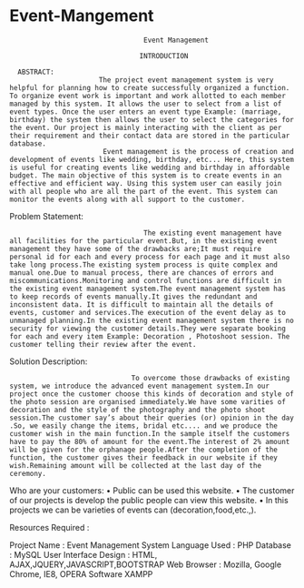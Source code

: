 # Event-Mangement
                                     Event Management                                    
   
                                    INTRODUCTION

      ABSTRACT:
                          The project event management system is very helpful for planning how to create successfully organized a function. To organize event work is important and work allotted to each member managed by this system. It allows the user to select from a list of event types. Once the user enters an event type Example: (marriage, birthday) the system then allows the user to select the categories for the event. Our project is mainly interacting with the client as per their requirement and their contact data are stored in the particular database.
                           Event management is the process of creation and development of events like wedding, birthday, etc... Here, this system is useful for creating events like wedding and birthday in affordable budget. The main objective of this system is to create events in an effective and efficient way. Using this system user can easily join  with all people who are all the part of the event. This system can monitor the events along with all support to the customer. 

 Problem Statement:

                                     The existing event management have all facilities for the particular event.But, in the existing event management they have some of the drawbacks are;It must require personal id for each and every process for each page and it must also take long process.The existing system process is quite complex and manual one.Due to manual process, there are chances of errors and miscommunications.Monitoring and control functions are difficult in the existing event management system.The event management system has to keep records of events manually.It gives the redundant and inconsistent data. It is difficult to maintain all the details of events, customer and services.The execution of the event delay as to unmanaged planning.In the existing event management system there is no security for viewing the customer details.They were separate booking for each and every item Example: Decoration , Photoshoot session. The customer telling their review after the event.

Solution Description:
  
                                  To overcome those drawbacks of existing system, we introduce the advanced event management system.In our project once the customer choose this kinds of decoration and style of the photo session are organised immediately.We have some varities of decoration and the style of the photography and the photo shoot session.The customer say’s about their queries (or) opinion in the day .So, we easily change the items, bridal etc.... and we produce the customer wish in the main function.In the sample itself the customers have to pay the 80% of amount for the event.The interest of 2% amount will be given for the orphanage people.After the completion of the function, the customer gives their feedback in our website if they wish.Remaining amount will be collected at the last day of the ceremony.                         

Who are your customers:
•	Public can be  used this website.
•	The customer of our projects is develop the public people can view this website.
•	In this projects we can be  varieties of events can (decoration,food,etc.,).


 
Resources Required :

Project Name                  :	Event  Management System
Language Used               :	PHP
Database                         :	MySQL 
User Interface Design    :	HTML, AJAX,JQUERY,JAVASCRIPT,BOOTSTRAP
Web Browser                 :	Mozilla, Google Chrome, IE8, OPERA
Software	XAMPP

